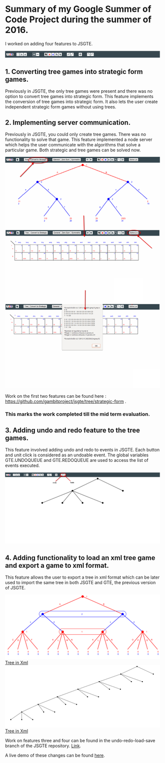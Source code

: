 # Summary of my Google Summer of Code Project during the summer of 2016.

I worked on adding four features to JSGTE.

![New Topbar](./images/topbar.png)

## 1. Converting tree games into strategic form games.

Previously in JSGTE, the only tree games were present and there was no option to convert tree games into strategic form. This feature implements the conversion of tree games into strategic form. It also lets the user create independent strategic form games without using trees.


## 2. Implementing server communication.

Previously in JSGTE, you could only create tree games. There was no functionality to solve that game. This feature implemented a node server which helps the user communicate with the algorithms that solve a particular game. Both strategic and tree games can be solved now.

![Sever Comm](./images/server.jpg)

Work on the first two features can be found here : https://github.com/gambitproject/jsgte/tree/strategic-form .


### This marks the work completed till the mid term evaluation.


## 3. Adding undo and redo feature to the tree games.


This feature involved adding undo and redo to events in JSGTE. Each button and unit click is considered as an undoable event. The global variables GTE.UNDOQUEUE and GTE.REDOQUEUE are used to access the list of events executed.

![Sever Comm](./images/undo.jpg)

## 4. Adding functionality to load an xml tree game and export a game to xml format.

This feature allows the user to export a tree in xml format which can be later used to import the same tree in both JSGTE and GTE, the previous version of JSGTE.


![Tree](./images/tree-1.png)
[Tree in Xml](https://github.com/gambitproject/jsgte/blob/master/INFOS/images/tree-1.xml)
![Tree](./images/tree-2.png)
[Tree in Xml](https://github.com/gambitproject/jsgte/blob/master/INFOS/images/tree-2.xml)

Work on features three and four can be found in the undo-redo-load-save branch of the JSGTE repository. [Link](https://github.com/gambitproject/jsgte/tree/undo-redo-load-save).

A live demo of these changes can be found [here](hkirat.github.io/jsgte/html).